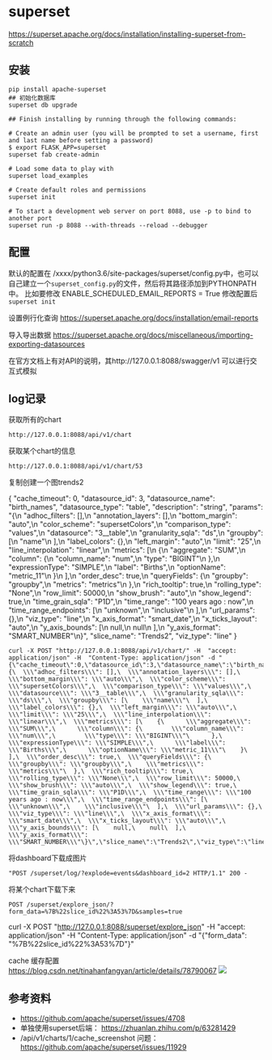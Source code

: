 # superset


https://superset.apache.org/docs/installation/installing-superset-from-scratch


## 安装

```shell
pip install apache-superset
## 初始化数据库
superset db upgrade

## Finish installing by running through the following commands:

# Create an admin user (you will be prompted to set a username, first and last name before setting a password)
$ export FLASK_APP=superset
superset fab create-admin

# Load some data to play with
superset load_examples

# Create default roles and permissions
superset init

# To start a development web server on port 8088, use -p to bind to another port
superset run -p 8088 --with-threads --reload --debugger
```


## 配置
默认的配置在 /xxxx/python3.6/site-packages/superset/config.py中，也可以自己建立一个`superset_config.py`的文件，然后将其路径添加到PYTHONPATH中。
比如要修改 ENABLE_SCHEDULED_EMAIL_REPORTS = True
修改配置后 `superset init`


设置例行化查询 https://superset.apache.org/docs/installation/email-reports


导入导出数据
https://superset.apache.org/docs/miscellaneous/importing-exporting-datasources

在官方文档上有对API的说明，其http://127.0.0.1:8088/swagger/v1 可以进行交互式模拟


## log记录

获取所有的chart

```
http://127.0.0.1:8088/api/v1/chart
```
获取某个chart的信息

```
http://127.0.0.1:8088/api/v1/chart/53
```

复制创建一个图trends2

{
  "cache_timeout": 0,
  "datasource_id": 3,
  "datasource_name": "birth_names",
  "datasource_type": "table",
  "description": "string",
  "params": "{\n  \"adhoc_filters\": [],\n  \"annotation_layers\": [],\n  \"bottom_margin\": \"auto\",\n  \"color_scheme\": \"supersetColors\",\n  \"comparison_type\": \"values\",\n  \"datasource\": \"3__table\",\n  \"granularity_sqla\": \"ds\",\n  \"groupby\": [\n    \"name\"\n  ],\n  \"label_colors\": {},\n  \"left_margin\": \"auto\",\n  \"limit\": \"25\",\n  \"line_interpolation\": \"linear\",\n  \"metrics\": [\n    {\n      \"aggregate\": \"SUM\",\n      \"column\": {\n        \"column_name\": \"num\",\n        \"type\": \"BIGINT\"\n      },\n      \"expressionType\": \"SIMPLE\",\n      \"label\": \"Births\",\n      \"optionName\": \"metric_11\"\n    }\n  ],\n  \"order_desc\": true,\n  \"queryFields\": {\n    \"groupby\": \"groupby\",\n    \"metrics\": \"metrics\"\n  },\n  \"rich_tooltip\": true,\n  \"rolling_type\": \"None\",\n  \"row_limit\": 50000,\n  \"show_brush\": \"auto\",\n  \"show_legend\": true,\n  \"time_grain_sqla\": \"P1D\",\n  \"time_range\": \"100 years ago : now\",\n  \"time_range_endpoints\": [\n    \"unknown\",\n    \"inclusive\"\n  ],\n  \"url_params\": {},\n  \"viz_type\": \"line\",\n  \"x_axis_format\": \"smart_date\",\n  \"x_ticks_layout\": \"auto\",\n  \"y_axis_bounds\": [\n    null,\n    null\n  ],\n  \"y_axis_format\": \"SMART_NUMBER\"\n}",
"slice_name": "Trends2",
  "viz_type": "line"
}

```
curl -X POST "http://127.0.0.1:8088/api/v1/chart/" -H  "accept: application/json" -H  "Content-Type: application/json" -d "{\"cache_timeout\":0,\"datasource_id\":3,\"datasource_name\":\"birth_names\",\"datasource_type\":\"table\",\"description\":\"string\",\"params\":\"{\  \\\"adhoc_filters\\\": [],\  \\\"annotation_layers\\\": [],\  \\\"bottom_margin\\\": \\\"auto\\\",\  \\\"color_scheme\\\": \\\"supersetColors\\\",\  \\\"comparison_type\\\": \\\"values\\\",\  \\\"datasource\\\": \\\"3__table\\\",\  \\\"granularity_sqla\\\": \\\"ds\\\",\  \\\"groupby\\\": [\    \\\"name\\\"\  ],\  \\\"label_colors\\\": {},\  \\\"left_margin\\\": \\\"auto\\\",\  \\\"limit\\\": \\\"25\\\",\  \\\"line_interpolation\\\": \\\"linear\\\",\  \\\"metrics\\\": [\    {\      \\\"aggregate\\\": \\\"SUM\\\",\      \\\"column\\\": {\        \\\"column_name\\\": \\\"num\\\",\        \\\"type\\\": \\\"BIGINT\\\"\      },\      \\\"expressionType\\\": \\\"SIMPLE\\\",\      \\\"label\\\": \\\"Births\\\",\      \\\"optionName\\\": \\\"metric_11\\\"\    }\  ],\  \\\"order_desc\\\": true,\  \\\"queryFields\\\": {\    \\\"groupby\\\": \\\"groupby\\\",\    \\\"metrics\\\": \\\"metrics\\\"\  },\  \\\"rich_tooltip\\\": true,\  \\\"rolling_type\\\": \\\"None\\\",\  \\\"row_limit\\\": 50000,\  \\\"show_brush\\\": \\\"auto\\\",\  \\\"show_legend\\\": true,\  \\\"time_grain_sqla\\\": \\\"P1D\\\",\  \\\"time_range\\\": \\\"100 years ago : now\\\",\  \\\"time_range_endpoints\\\": [\    \\\"unknown\\\",\    \\\"inclusive\\\"\  ],\  \\\"url_params\\\": {},\  \\\"viz_type\\\": \\\"line\\\",\  \\\"x_axis_format\\\": \\\"smart_date\\\",\  \\\"x_ticks_layout\\\": \\\"auto\\\",\  \\\"y_axis_bounds\\\": [\    null,\    null\  ],\  \\\"y_axis_format\\\": \\\"SMART_NUMBER\\\"\}\",\"slice_name\":\"Trends2\",\"viz_type\":\"line\"}"
```



将dashboard下载成图片 
```
"POST /superset/log/?explode=events&dashboard_id=2 HTTP/1.1" 200 -
```

将某个chart下载下来
```
POST /superset/explore_json/?form_data=%7B%22slice_id%22%3A53%7D&samples=true
```


curl -X POST "http://127.0.0.1:8088/superset/explore_json" -H  "accept: application/json" -H  "Content-Type: application/json" -d "{\"form_data\": \"%7B%22slice_id%22%3A53%7D\"}"


cache
缓存配置 https://blog.csdn.net/tinahanfangyan/article/details/78790067
![](../../../Draft/media/16100985461942.jpg)


## 参考资料
- https://github.com/apache/superset/issues/4708
- 单独使用superset后端： https://zhuanlan.zhihu.com/p/63281429
- /api/v1/charts/1/cache_screenshot 问题： https://github.com/apache/superset/issues/11929





